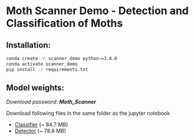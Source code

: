 # Moth Scanner Demo - Detection and Classification of Moths

## Installation:
```bash
conda create -n scanner_demo python~=3.8.0
conda activate scanner_demo
pip install -r requirements.txt
```

## Model weights:
_Download password: **Moth\_Scanner**_

Download following files in the same folder as the jupyter notebook
* [Classifier](http://ammod.inf-cv.uni-jena.de/sharing/U5wV185GT) (~ 84.7 MB)
* [Detector](http://ammod.inf-cv.uni-jena.de/sharing/gpqKZNVEp) (~ 78.8 MB)
